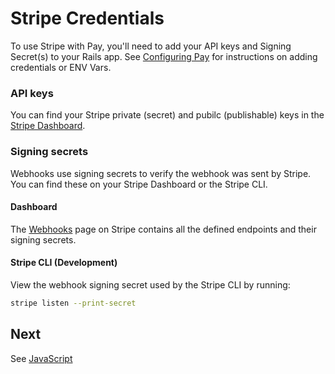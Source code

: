 # Stripe Credentials

To use Stripe with Pay, you'll need to add your API keys and Signing Secret(s) to your Rails app. See [Configuring Pay](/docs/2_configuration.md#credentials) for instructions on adding credentials or ENV Vars.

### API keys

You can find your Stripe private (secret) and pubilc (publishable) keys in the [Stripe Dashboard](https://dashboard.stripe.com/test/apikeys).

### Signing secrets

Webhooks use signing secrets to verify the webhook was sent by Stripe. You can find these on your Stripe Dashboard or the Stripe CLI.

#### Dashboard

The [Webhooks](https://dashboard.stripe.com/test/webhooks/) page on Stripe contains all the defined endpoints and their signing secrets.

#### Stripe CLI (Development)

View the webhook signing secret used by the Stripe CLI by running:

```sh
stripe listen --print-secret
```

## Next

See [JavaScript](3_javascript.md)
